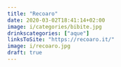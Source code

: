 ```yaml
---
title: "Recoaro"
date: 2020-03-02T18:41:14+02:00
image: i/categories/bibite.jpg
drinkscategories: ["aque"] 
linksToSite: "https://recoaro.it/"
image: i/recoaro.jpg
draft: true
---
```


